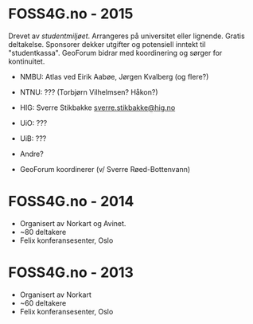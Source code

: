 FOSS4G.no - 2015
================

Drevet av _studentmiljøet_. Arrangeres på universitet eller lignende. Gratis deltakelse. Sponsorer dekker utgifter og potensiell inntekt til "studentkassa". GeoForum bidrar med koordinering og sørger for kontinuitet. 

* NMBU: Atlas ved Eirik Aabøe, Jørgen Kvalberg (og flere?)
* NTNU: ??? (Torbjørn Vilhelmsen? Håkon?)
* HIG: Sverre Stikbakke <sverre.stikbakke@hig.no>
* UiO: ???
* UiB: ???
* Andre?

* GeoForum koordinerer (v/ Sverre Røed-Bottenvann)


FOSS4G.no - 2014
================

* Organisert av Norkart og Avinet. 
* ~80 deltakere
* Felix konferansesenter, Oslo


FOSS4G.no - 2013
================

* Organisert av Norkart
* ~60 deltakere
* Felix konferansesenter, Oslo
